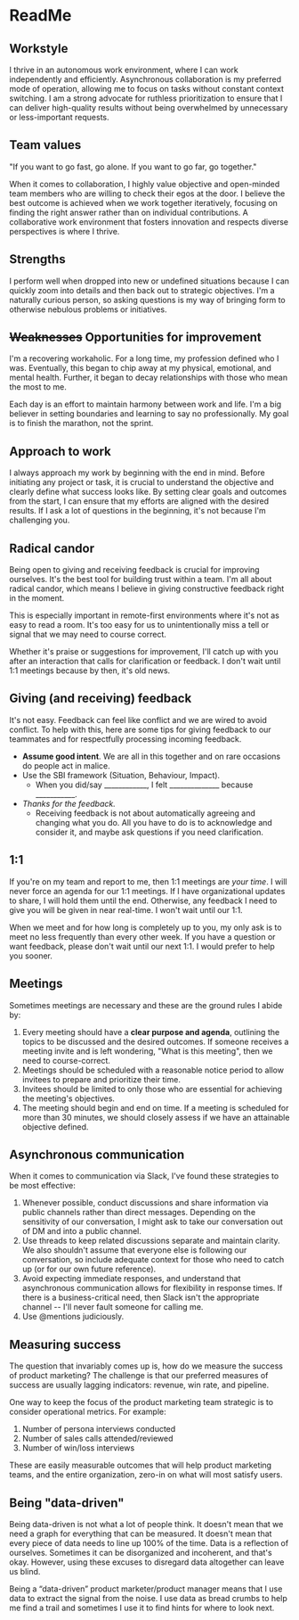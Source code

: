 # ReadMe

## Workstyle
I thrive in an autonomous work environment, where I can work independently and efficiently. Asynchronous collaboration is my preferred mode of operation, allowing me to focus on tasks without constant context switching. I am a strong advocate for ruthless prioritization to ensure that I can deliver high-quality results without being overwhelmed by unnecessary or less-important requests.

## Team values
"If you want to go fast, go alone. If you want to go far, go together."

When it comes to collaboration, I highly value objective and open-minded team members who are willing to check their egos at the door. I believe the best outcome is achieved when we work together iteratively, focusing on finding the right answer rather than on individual contributions. A collaborative work environment that fosters innovation and respects diverse perspectives is where I thrive.

## Strengths

I perform well when dropped into new or undefined situations because I can quickly zoom into details and then back out to strategic objectives. I'm a naturally curious person, so asking questions is my way of bringing form to otherwise nebulous problems or initiatives.

## ~~Weaknesses~~ Opportunities for improvement

I'm a recovering workaholic. For a long time, my profession defined who I was. Eventually, this began to chip away at my physical, emotional, and mental health. Further, it began to decay relationships with those who mean the most to me.

Each day is an effort to maintain harmony between work and life. I'm a big believer in setting boundaries and learning to say no professionally. My goal is to finish the marathon, not the sprint.

## Approach to work
I always approach my work by beginning with the end in mind. Before initiating any project or task, it is crucial to understand the objective and clearly define what success looks like. By setting clear goals and outcomes from the start, I can ensure that my efforts are aligned with the desired results. If I ask a lot of questions in the beginning, it's not because I'm challenging you.

## Radical candor
Being open to giving and receiving feedback is crucial for improving ourselves. It's the best tool for building trust within a team. I'm all about radical candor, which means I believe in giving constructive feedback right in the moment.

This is especially important in remote-first environments where it's not as easy to read a room. It's too easy for us to unintentionally miss a tell or signal that we may need to course correct.

Whether it's praise or suggestions for improvement, I'll catch up with you after an interaction that calls for clarification or feedback. I don't wait until 1:1 meetings because by then, it's old news.

## Giving (and receiving) feedback
It's not easy. Feedback can feel like conflict and we are wired to avoid conflict. To help with this, here are some tips for giving feedback to our teammates and for respectfully processing incoming feedback.

- **Assume good intent**. We are all in this together and on rare occasions do people act in malice.
- Use the SBI framework (Situation, Behaviour, Impact).
  - When you did/say ____________, I felt ______________ because ___________.
- _Thanks for the feedback._
  - Receiving feedback is not about automatically agreeing and changing what you do. All you have to do is to acknowledge and consider it, and maybe ask questions if you need clarification.

## 1:1
If you're on my team and report to me, then 1:1 meetings are _your time_. I will never force an agenda for our 1:1 meetings. If I have organizational updates to share, I will hold them until the end. Otherwise, any feedback I need to give you will be given in near real-time. I won't wait until our 1:1.

When we meet and for how long is completely up to you, my only ask is to meet no less frequently than every other week. If you have a question or want feedback, please don't wait until our next 1:1. I would prefer to help you sooner.

## Meetings
Sometimes meetings are necessary and these are the ground rules I abide by:
1. Every meeting should have a **clear purpose and agenda**, outlining the topics to be discussed and the desired outcomes. If someone receives a meeting invite and is left wondering, "What is this meeting", then we need to course-correct.
2. Meetings should be scheduled with a reasonable notice period to allow invitees to prepare and prioritize their time.
3. Invitees should be limited to only those who are essential for achieving the meeting's objectives.
4. The meeting should begin and end on time. If a meeting is scheduled for more than 30 minutes, we should closely assess if we have an attainable objective defined.

## Asynchronous communication
When it comes to communication via Slack, I've found these strategies to be most effective:
1. Whenever possible, conduct discussions and share information via public channels rather than direct messages. Depending on the sensitivity of our conversation, I might ask to take our conversation out of DM and into a public channel.
2. Use threads to keep related discussions separate and maintain clarity. We also shouldn't assume that everyone else is following our conversation, so include adequate context for those who need to catch up (or for our own future reference).
3. Avoid expecting immediate responses, and understand that asynchronous communication allows for flexibility in response times. If there is a business-critical need, then Slack isn't the appropriate channel -- I'll never fault someone for calling me.
4. Use @mentions judiciously.

## Measuring success
The question that invariably comes up is, how do we measure the success of product marketing? The challenge is that our preferred measures of success are usually lagging indicators: revenue, win rate, and pipeline. 

One way to keep the focus of the product marketing team strategic is to consider operational metrics. For example:
1. Number of persona interviews conducted
2. Number of sales calls attended/reviewed
3. Number of win/loss interviews

These are easily measurable outcomes that will help product marketing teams, and the entire organization, zero-in on what will most satisfy users.

## Being "data-driven"
Being data-driven is not what a lot of people think. It doesn't mean that we need a graph for everything that can be measured. It doesn't mean that every piece of data needs to line up 100% of the time. Data is a reflection of ourselves. Sometimes it can be disorganized and incoherent, and that's okay. However, using these excuses to disregard data altogether can leave us blind.

Being a “data-driven” product marketer/product manager means that I use data to extract the signal from the noise. I use data as bread crumbs to help me find a trail and sometimes I use it to find hints for where to look next.
